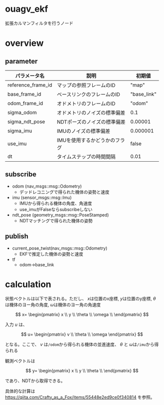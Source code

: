 # ouagv_ekf
拡張カルマンフィルタを行うノード

# overview
## parameter
| パラメータ名 | 説明 | 初期値 |
| --- | --- | --- |
| reference_frame_id | マップの参照フレームのID | "map" |
| base_frame_id | ベースリンクのフレームのID | "base_link" |
| odom_frame_id | オドメトリのフレームのID | "odom" |
| sigma_odom | オドメトリのノイズの標準偏差 | 0.1 |
| sigma_ndt_pose | NDTポーズのノイズの標準偏差 | 0.00001 |
| sigma_imu | IMUのノイズの標準偏差 | 0.000001 |
| use_imu | IMUを使用するかどうかのフラグ | false |
| dt | タイムステップの時間間隔 | 0.01 |

## subscribe
- odom (nav_msgs::msg::Odometry) 
  - デッドレコニングで得られた機体の姿勢と速度
- imu (sensor_msgs::msg::Imu)  
  - IMUから得られる機体の角度、角速度
  - use_imuがFalseならsubscribeしない   
- ndt_pose (geometry_msgs::msg::PoseStamped)
  - NDTマッチングで得られた機体の姿勢

## publish
- current_pose_twist(nav_msgs::msg::Odometry)
  - EKFで推定した機体の姿勢と速度
- tf 
  - odom->base_link


# calculation
状態ベクトルは以下で表される。ただし、
$x$は位置のx座標, $y$は位置のy座標, $\theta$は機体のヨー角の角度, $\omega$は機体のヨー角の角速度

$$
x=
\begin{pmatrix}
x \\
y \\ 
\theta \\
\omega \\
\end{pmatrix}
$$

入力 $u$ は、

$$
u=
\begin{pmatrix}
v \\
\theta \\
\omega
\end{pmatrix}
$$

となる。ここで、
$v$ は```/odom```から得られる機体の並進速度、 $\theta$ と $\omega$は```/imu```から得られる

観測ベクトルは

$$
y=
\begin{pmatrix}
x \\
y \\ 
\theta \\
\end{pmatrix}
$$

であり、NDTから取得できる。

具体的な計算は
https://qiita.com/Crafty_as_a_Fox/items/55448e2ed9ce0f340814
を参照。

